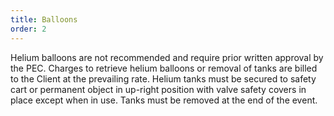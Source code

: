 ```yaml
---
title: Balloons
order: 2
---
```


Helium balloons are not recommended and require prior written approval by the PEC. Charges to retrieve helium balloons or removal of tanks are billed to the Client at the prevailing rate. Helium tanks must be secured to safety cart or permanent object in up-right position with valve safety covers in place except when in use. Tanks must be removed at the end of the event.
